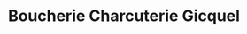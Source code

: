 ---
title: "Boucherie Charcuterie Gicquel"
url: /guer/boucherie-charcuterie-gicquel/
shop: boucherie
---